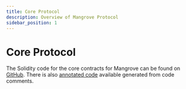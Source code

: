 ```yaml
---
title: Core Protocol
description: Overview of Mangrove Protocol
sidebar_position: 1
---
```


# Core Protocol

The Solidity code for the core contracts for Mangrove can be found on [GitHub](https://github.com/mangrovedao/mangrove-core). There is also [annotated code](pathname:///MgvDoc.html) available generated from code comments.
